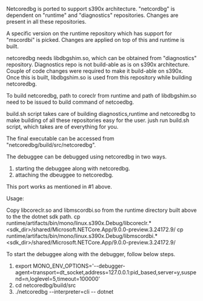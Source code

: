 Netcoredbg is ported to support s390x architecture. 
"netcordbg" is dependent on "runtime" and "diagnostics" repositories. 
Changes are present in all these repositories. 

A specific version on the runtime repository which has support for "mscordbi" is picked. 
Changes are applied on top of this and runtime is built. 

netcoredbg needs libdbgshim.so, which can be obtained from "diagnostics" repository. 
Diagnostics repo is not build-able as is on s390x architecture. Couple of code changes 
were required to make it build-able on s390x. Once this is built, libdbgshim.so is used 
from this repository while building netcoredbg. 

To build netcoredbg, path to coreclr from runtime and path of libdbgshim.so need to be 
issued to build command of netcoedbg. 

build.sh script takes care of building diagnostics,runtime and netcoredbg to make building of all these repositories easy for the user.
jush run build.sh script, which takes are of everything for you. 

The final executable can be accessed from "netcoredbg/build/src/netcoredbg". 

The debuggee can be debugged using netcoredbg in two ways. 
1. starting the debuggee along with netcoredbg.
2. attaching the dbeuggee to netcoredbg.

This port works as mentioned in #1 above.

Usage:

Copy libcoreclr.so and libmscordbi.so from the runtime directory built above to the the dotnet sdk path. 
cp runtime/artifacts/bin/mono/linux.s390x.Debug/libcoreclr.* <sdk_dir>/shared/Microsoft.NETCore.App/9.0.0-preview.3.24172.9/
cp runtime/artifacts/bin/mono/linux.s390x.Debug/libmscordbi.* <sdk_dir>/shared/Microsoft.NETCore.App/9.0.0-preview.3.24172.9/

To start the debuggee along with the debugger, follow below steps. 
1. export MONO_ENV_OPTIONS='--debugger-agent=transport=dt_socket,address=127.0.0.1:pid_based,server=y,suspend=n,loglevel=5,timeout=100000'
2. cd netcoredbg/build/src
3. ./netcoredbg --interpreter=cli -- dotnet <path to dll>
 
